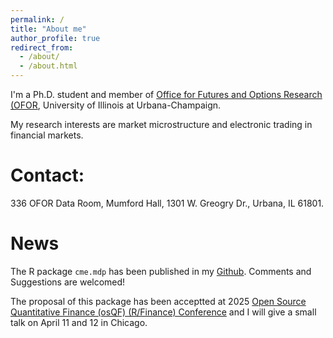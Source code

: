 ```yaml
---
permalink: /
title: "About me"
author_profile: true
redirect_from: 
  - /about/
  - /about.html
---
```


I'm a Ph.D. student and member of [Office for Futures and Options Research (OFOR](#https://ofor.illinois.edu/), University of Illinois at Urbana-Champaign. 

My research interests are market microstructure and electronic trading in financial markets.

**Contact**:
====
336 OFOR Data Room, Mumford Hall, 1301 W. Greogry Dr., Urbana, IL 61801.

**News**
====
The R package `cme.mdp` has been published in my [Github](#https://github.com/richie-ma/cme.mdp). Comments and Suggestions are welcomed!

The proposal of this package has been acceptted at 2025 [Open Source Quantitative Finance (osQF) (R/Finance) Conference](#https://web.cvent.com/event/a9d24c0f-b4e9-4807-8000-b7f1a5c4959f/summary) and I will give a small talk on April 11 and 12 in Chicago.

